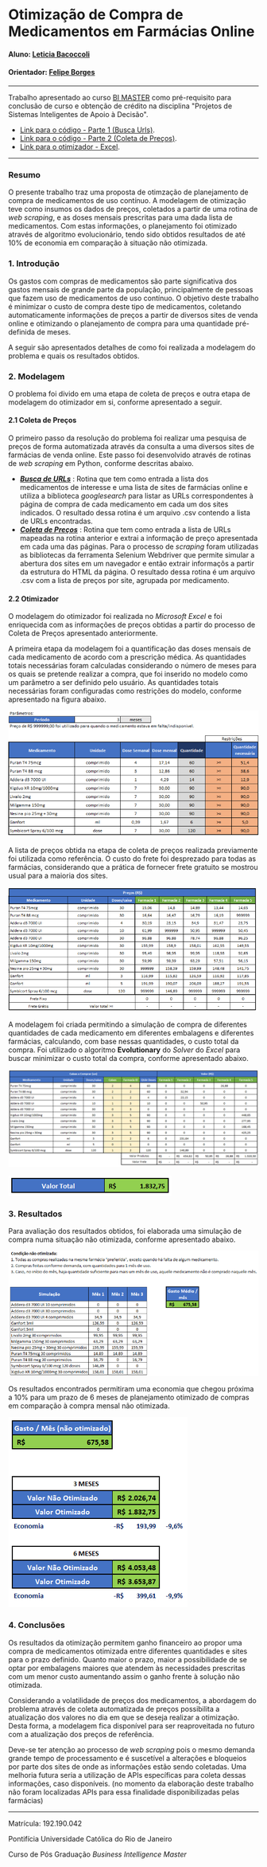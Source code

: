 # Otimização de Compra de Medicamentos em Farmácias Online

#### Aluno: [Leticia Bacoccoli](https://github.com/leticiabac)
#### Orientador: [Felipe Borges](https://github.com/FelipeBorgesC)

---

Trabalho apresentado ao curso [BI MASTER](https://ica.puc-rio.ai/bi-master) como pré-requisito para conclusão de curso e obtenção de crédito na disciplina "Projetos de Sistemas Inteligentes de Apoio à Decisão".

- [Link para o código - Parte 1 (Busca Urls)](PROJ_lista_urls_medicamentos.ipynb). 
- [Link para o código - Parte 2 (Coleta de Preços)](PROJ_busca_precos_medicamentos.ipynb).
- [Link para o otimizador - Excel](Otimizador.xlsx).

---

### Resumo

O presente trabalho traz uma proposta de otimzação de planejamento de compra de medicamentos de uso contínuo. A modelagem de otimização teve como insumos os dados de preços, coletados a partir de uma rotina de *web scraping*, e as doses mensais prescritas para uma dada lista de medicamentos. Com estas informações, o planejamento foi otimizado através de algoritmo evolucionário, tendo sido obtidos resultados de até 10% de economia em comparação à situação não otimizada.

### 1. Introdução

Os gastos com compras de medicamentos são parte significativa dos gastos mensais de grande parte da população, principalmente de pessoas que fazem uso de medicamentos de uso contínuo. O objetivo deste trabalho é minimizar o custo de compra deste tipo de medicamentos, coletando automaticamente informações de preços a partir de diversos sites de venda online e otimizando o planejamento de compra para uma quantidade pré-definida de meses. 

A seguir são apresentados detalhes de como foi realizada a modelagem do problema e quais os resultados obtidos.

### 2. Modelagem

O problema foi divido em uma etapa de coleta de preços e outra etapa de modelagem do otimizador em si, conforme apresentado a seguir.

#### 2.1 Coleta de Preços

O primeiro passo da resolução do problema foi realizar uma pesquisa de preços de forma automatizada através da consulta a uma diversos sites de farmácias de venda online. Este passo foi desenvolvido através de rotinas de *web scraping* em Python, conforme descritas abaixo.

 * **[*Busca de URLs*](PROJ_lista_urls_medicamentos.ipynb)** : Rotina que tem como entrada a lista dos medicamentos de interesse e uma lista de sites de farmácias online e utiliza a biblioteca *googlesearch* para listar as URLs correspondentes à página de compra de cada medicamento em cada um dos sites indicados. O resultado dessa rotina é um arquivo .csv contendo a lista de URLs encontradas.
 * **[*Coleta de Preços*](PROJ_busca_precos_medicamentos.ipynb)** : Rotina que tem como entrada a lista de URLs mapeadas na rotina anterior e extrai a informação de preço apresentada em cada uma das páginas. Para o processo de *scraping* foram utilizadas as bibliotecas da ferramenta Selenium Webdriver que permite simular a abertura dos sites em um navegador e então extrair informaçõs a partir da estrutura do HTML da página. O resultado dessa rotina é um arquivo .csv com a lista de preços por site, agrupada por medicamento.

#### 2.2 Otimizador

O modelagem do otimizador foi realizada no *Microsoft Excel* e foi enriquecida com as informações de preços obtidas a partir do processo de Coleta de Preços apresentado anteriormente.

A primeira etapa da modelagem foi a quantificação das doses mensais de cada medicamento de acordo com a prescrição médica. As quantidades totais necessárias foram calculadas considerando o número de meses para os quais se pretende realizar a compra, que foi inserido no modelo como um parâmetro a ser definido pelo usuário. As quantidades totais necessárias foram configuradas como restrições do modelo, conforme apresentado na figura abaixo. 

![Restrições](modelagem1.PNG)

A lista de preços obtida na etapa de coleta de preços realizada previamente foi utilizada como referência. O custo do frete foi desprezado para todas as farmácias, considerando que a prática de fornecer frete gratuito se mostrou usual para a maioria dos sites.

![Preços](modelagem2.PNG)

A modelagem foi criada permitindo a simulação de compra de diferentes quantidades de cada medicamento em diferentes embalagens e diferentes farmácias, calculando, com base nessas quantidades, o custo total da compra. Foi utilizado o algoritmo **Evolutionary** do *Solver* do *Excel* para buscar minimizar o custo total da compra, conforme apresentado abaixo.

![Modelo](modelagem3.PNG)

![Resultado](modelagem4.PNG)


### 3. Resultados

Para avaliação dos resultados obtidos, foi elaborada uma simulação de compra numa situação não otimizada, conforme apresentado abaixo.

![Não otimizado](naootimizado.PNG)

Os resultados encontrados permitiram uma economia que chegou próxima a 10% para um prazo de 6 meses de planejamento otimizado de compras em comparação à compra mensal não otimizada. 

![Comparativo](comparativo.PNG)

### 4. Conclusões

Os resultados da otimização permitem ganho financeiro ao propor uma compra de medicamentos otimizada entre diferentes quantidades e sites para o prazo definido. Quanto maior o prazo, maior a possibilidade de se optar por embalagens maiores que atendem às necessidades prescritas com um menor custo aumentando assim o ganho frente à solução não otimizada.

Considerando a volatilidade de preços dos medicamentos, a abordagem do problema através de coleta automatizada de preços possibilita a atualização dos valores no dia  em que se deseja realizar a otimização. Desta forma, a modelagem fica disponível para ser reaproveitada no futuro com a atualização dos preços de referência.

Deve-se ter atenção ao processo de *web scraping* pois o mesmo demanda grande tempo de processamento e é suscetível a alterações e bloqueios por parte dos sites de onde as informações estão sendo coletadas. Uma melhoria futura seria a utilização de APIs específicas para coleta dessas informações, caso disponíveis. (no momento da elaboração deste trabalho não foram localizadas APIs para essa finalidade disponibilizadas pelas farmácias)

---

Matrícula: 192.190.042

Pontifícia Universidade Católica do Rio de Janeiro

Curso de Pós Graduação *Business Intelligence Master*

